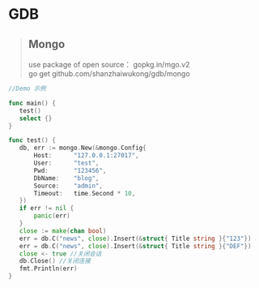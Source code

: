 # GDB

>##  Mongo
> use package of open source： gopkg.in/mgo.v2  
> go get github.com/shanzhaiwukong/gdb/mongo
 ``` go
 //Demo 示例

func main() {
	test()
	select {}
}

func test() {
	db, err := mongo.New(&mongo.Config{
		Host:      "127.0.0.1:27017",
		User:      "test",
		Pwd:       "123456",
		DbName:    "blog",
		Source:    "admin",
		Timeout:   time.Second * 10,
	})
	if err != nil {
		panic(err)
	}
	close := make(chan bool)
	err = db.C("news", close).Insert(&struct{ Title string }{"123"})
	err = db.C("news", close).Insert(&struct{ Title string }{"DEF"})
	close <- true //关闭会话
	db.Close() //关闭连接
	fmt.Println(err)
}
 ```